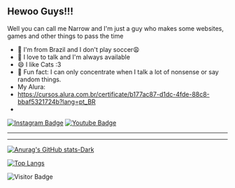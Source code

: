 ## Hewoo Guys!!!

Well you can call me Narrow and I'm just a guy who makes some websites, games and other things to pass the time

- 📍 I'm from Brazil and I don't play soccer😩  
- 💬 I love to talk and I'm always available  
- 😄 I like Cats :3  
- 👾 Fun fact: I can only concentrate when I talk a lot of nonsense or say random things.  
- My Alura:
- https://cursos.alura.com.br/certificate/b177ac87-d1dc-4fde-88c8-bbaf5321724b?lang=pt_BR
- 

[![Instagram Badge](https://img.shields.io/badge/-Narrow-purple?style=flat-square&logo=instagram&logoColor=white&link=https://www.instagram.com/narrowsilly/)](https://www.instagram.com/narrowsilly/)
[![Youtube Badge](https://img.shields.io/badge/-Narrow-darkred?style=flat-square&logo=youtube&logoColor=white&link=https://www.youtube.com/@NarrowTheGuy)](https://www.youtube.com/@NarrowTheGuy)

---

---

[![Anurag's GitHub stats-Dark](https://github-readme-stats.vercel.app/api?username=pabloarzaoo&show_icons=true&theme=dark#gh-dark-mode-only)](https://github.com/anuraghazra/github-readme-stats#gh-dark-mode-only)

[![Top Langs](https://github-readme-stats.vercel.app/api/top-langs/?username=pabloarzaoo&layout=compact&theme=dark)](https://github.com/anuraghazra/github-readme-stats)


![Visitor Badge](https://visitor-badge.laobi.icu/badge?page_id=pabloarzaoo.pabloarzaoo)
